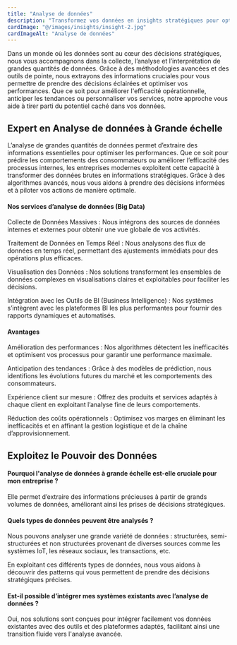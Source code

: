```yaml
---
title: "Analyse de données"
description: "Transformez vos données en insights stratégiques pour optimiser vos décisions et améliorer vos performances."
cardImage: "@/images/insights/insight-2.jpg"
cardImageAlt: "Analyse de données"
---
```


Dans un monde où les données sont au cœur des décisions stratégiques, nous vous accompagnons dans la collecte, l’analyse et l’interprétation de grandes quantités de données. Grâce à des méthodologies avancées et des outils de pointe, nous extrayons des informations cruciales pour vous permettre de prendre des décisions éclairées et optimiser vos performances. Que ce soit pour améliorer l'efficacité opérationnelle, anticiper les tendances ou personnaliser vos services, notre approche vous aide à tirer parti du potentiel caché dans vos données.

## Expert en Analyse de données à Grande échelle

L’analyse de grandes quantités de données permet d’extraire des informations essentielles pour optimiser les performances. Que ce soit pour prédire les comportements des consommateurs ou améliorer l’efficacité des processus internes, les entreprises modernes exploitent cette capacité à transformer des données brutes en informations stratégiques. Grâce à des algorithmes avancés, nous vous aidons à prendre des décisions informées et à piloter vos actions de manière optimale.

#### Nos services d’analyse de données (Big Data)

Collecte de Données Massives : Nous intégrons des sources de données internes et externes pour obtenir une vue globale de vos activités.

Traitement de Données en Temps Réel : Nous analysons des flux de données en temps réel, permettant des ajustements immédiats pour des opérations plus efficaces.

Visualisation des Données : Nos solutions transforment les ensembles de données complexes en visualisations claires et exploitables pour faciliter les décisions.

Intégration avec les Outils de BI (Business Intelligence) : Nos systèmes s’intègrent avec les plateformes BI les plus performantes pour fournir des rapports dynamiques et automatisés.

#### Avantages

Amélioration des performances : Nos algorithmes détectent les inefficacités et optimisent vos processus pour garantir une performance maximale.

Anticipation des tendances : Grâce à des modèles de prédiction, nous identifions les évolutions futures du marché et les comportements des consommateurs.

Expérience client sur mesure : Offrez des produits et services adaptés à chaque client en exploitant l’analyse fine de leurs comportements.

Réduction des coûts opérationnels : Optimisez vos marges en éliminant les inefficacités et en affinant la gestion logistique et de la chaîne d’approvisionnement.

## Exploitez le Pouvoir des Données

   ####  Pourquoi l'analyse de données à grande échelle est-elle cruciale pour mon entreprise ?

Elle permet d’extraire des informations précieuses à partir de grands volumes de données, améliorant ainsi les prises de décisions stratégiques.

####  Quels types de données peuvent être analysés ?

Nous pouvons analyser une grande variété de données : structurées, semi-structurées et non structurées provenant de diverses sources comme les systèmes IoT, les réseaux sociaux, les transactions, etc.

En exploitant ces différents types de données, nous vous aidons à découvrir des patterns qui vous permettent de prendre des décisions stratégiques précises.

#### Est-il possible d’intégrer mes systèmes existants avec l’analyse de données ?
Oui, nos solutions sont conçues pour intégrer facilement vos données existantes avec des outils et des plateformes adaptés, facilitant ainsi une transition fluide vers l'analyse avancée.